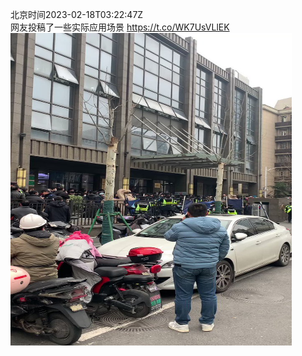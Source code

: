 北京时间2023-02-18T03:22:47Z<br>网友投稿了一些实际应用场景
https://t.co/WK7UsVLlEK<br><img src='/temp/video/2023/x-Month-2/h-Day-18/whyyoutouzhele/1626663468383318017_0.jpg' width='450' height='500'><br><br>